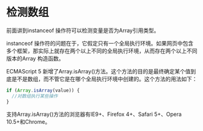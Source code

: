 # 检测数组

前面讲到instanceof 操作符可以检测变量是否为Array引用类型。

instanceof 操作符的问题在于，它假定只有一个全局执行环境。如果网页中包含多个框架，那实际上就存在两个以上不同的全局执行环境，从而存在两个以上不同版本的Array 构造函数。

ECMAScript 5 新增了Array.isArray()方法。这个方法的目的是最终确定某个值到底是不是数组，而不管它是在哪个全局执行环境中创建的。这个方法的用法如下：

```javascript
if (Array.isArray(value)) {
  //对数组执行某些操作
}
```

支持Array.isArray()方法的浏览器有IE9+、Firefox 4+、Safari 5+、Opera 10.5+和Chrome。

